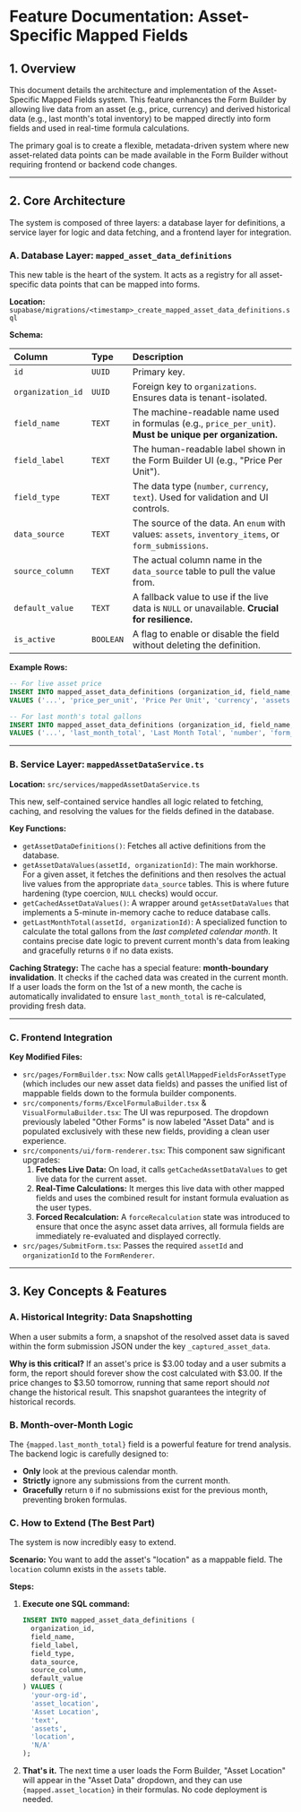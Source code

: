 # Feature Documentation: Asset-Specific Mapped Fields

## 1. Overview

This document details the architecture and implementation of the Asset-Specific Mapped Fields system. This feature enhances the Form Builder by allowing live data from an asset (e.g., price, currency) and derived historical data (e.g., last month's total inventory) to be mapped directly into form fields and used in real-time formula calculations.

The primary goal is to create a flexible, metadata-driven system where new asset-related data points can be made available in the Form Builder without requiring frontend or backend code changes.

---

## 2. Core Architecture

The system is composed of three layers: a database layer for definitions, a service layer for logic and data fetching, and a frontend layer for integration.

### A. Database Layer: `mapped_asset_data_definitions`

This new table is the heart of the system. It acts as a registry for all asset-specific data points that can be mapped into forms.

**Location:** `supabase/migrations/<timestamp>_create_mapped_asset_data_definitions.sql`

**Schema:**

| Column | Type | Description |
| :--- | :--- | :--- |
| `id` | `UUID` | Primary key. |
| `organization_id` | `UUID` | Foreign key to `organizations`. Ensures data is tenant-isolated. |
| `field_name` | `TEXT` | The machine-readable name used in formulas (e.g., `price_per_unit`). **Must be unique per organization.** |
| `field_label` | `TEXT` | The human-readable label shown in the Form Builder UI (e.g., "Price Per Unit"). |
| `field_type` | `TEXT` | The data type (`number`, `currency`, `text`). Used for validation and UI controls. |
| `data_source` | `TEXT` | The source of the data. An `enum` with values: `assets`, `inventory_items`, or `form_submissions`. |
| `source_column` | `TEXT` | The actual column name in the `data_source` table to pull the value from. |
| `default_value` | `TEXT` | A fallback value to use if the live data is `NULL` or unavailable. **Crucial for resilience.** |
| `is_active` | `BOOLEAN` | A flag to enable or disable the field without deleting the definition. |

**Example Rows:**

```sql
-- For live asset price
INSERT INTO mapped_asset_data_definitions (organization_id, field_name, field_label, field_type, data_source, source_column, default_value)
VALUES ('...', 'price_per_unit', 'Price Per Unit', 'currency', 'assets', 'price_per_unit', '0');

-- For last month's total gallons
INSERT INTO mapped_asset_data_definitions (organization_id, field_name, field_label, field_type, data_source, source_column, default_value)
VALUES ('...', 'last_month_total', 'Last Month Total', 'number', 'form_submissions', 'submission_data', '0');
```

---

### B. Service Layer: `mappedAssetDataService.ts`

**Location:** `src/services/mappedAssetDataService.ts`

This new, self-contained service handles all logic related to fetching, caching, and resolving the values for the fields defined in the database.

**Key Functions:**

-   `getAssetDataDefinitions()`: Fetches all active definitions from the database.
-   `getAssetDataValues(assetId, organizationId)`: The main workhorse. For a given asset, it fetches the definitions and then resolves the actual live values from the appropriate `data_source` tables. This is where future hardening (type coercion, `NULL` checks) would occur.
-   `getCachedAssetDataValues()`: A wrapper around `getAssetDataValues` that implements a 5-minute in-memory cache to reduce database calls.
-   `getLastMonthTotal(assetId, organizationId)`: A specialized function to calculate the total gallons from the *last completed calendar month*. It contains precise date logic to prevent current month's data from leaking and gracefully returns `0` if no data exists.

**Caching Strategy:**
The cache has a special feature: **month-boundary invalidation**. It checks if the cached data was created in the current month. If a user loads the form on the 1st of a new month, the cache is automatically invalidated to ensure `last_month_total` is re-calculated, providing fresh data.

---

### C. Frontend Integration

**Key Modified Files:**

-   `src/pages/FormBuilder.tsx`: Now calls `getAllMappedFieldsForAssetType` (which includes our new asset data fields) and passes the unified list of mappable fields down to the formula builder components.
-   `src/components/forms/ExcelFormulaBuilder.tsx` & `VisualFormulaBuilder.tsx`: The UI was repurposed. The dropdown previously labeled "Other Forms" is now labeled "Asset Data" and is populated exclusively with these new fields, providing a clean user experience.
-   `src/components/ui/form-renderer.tsx`: This component saw significant upgrades:
    1.  **Fetches Live Data:** On load, it calls `getCachedAssetDataValues` to get live data for the current asset.
    2.  **Real-Time Calculations:** It merges this live data with other mapped fields and uses the combined result for instant formula evaluation as the user types.
    3.  **Forced Recalculation:** A `forceRecalculation` state was introduced to ensure that once the async asset data arrives, all formula fields are immediately re-evaluated and displayed correctly.
-   `src/pages/SubmitForm.tsx`: Passes the required `assetId` and `organizationId` to the `FormRenderer`.

---

## 3. Key Concepts & Features

### A. Historical Integrity: Data Snapshotting

When a user submits a form, a snapshot of the resolved asset data is saved within the form submission JSON under the key `_captured_asset_data`.

**Why is this critical?** If an asset's price is $3.00 today and a user submits a form, the report should forever show the cost calculated with $3.00. If the price changes to $3.50 tomorrow, running that same report should *not* change the historical result. This snapshot guarantees the integrity of historical records.

### B. Month-over-Month Logic

The `{mapped.last_month_total}` field is a powerful feature for trend analysis. The backend logic is carefully designed to:
-   **Only** look at the previous calendar month.
-   **Strictly** ignore any submissions from the current month.
-   **Gracefully** return `0` if no submissions exist for the previous month, preventing broken formulas.

### C. How to Extend (The Best Part)

The system is now incredibly easy to extend.

**Scenario:** You want to add the asset's "location" as a mappable field. The `location` column exists in the `assets` table.

**Steps:**

1.  **Execute one SQL command:**
    ```sql
    INSERT INTO mapped_asset_data_definitions (
      organization_id,
      field_name,
      field_label,
      field_type,
      data_source,
      source_column,
      default_value
    ) VALUES (
      'your-org-id',
      'asset_location',
      'Asset Location',
      'text',
      'assets',
      'location',
      'N/A'
    );
    ```
2.  **That's it.** The next time a user loads the Form Builder, "Asset Location" will appear in the "Asset Data" dropdown, and they can use `{mapped.asset_location}` in their formulas. No code deployment is needed.
